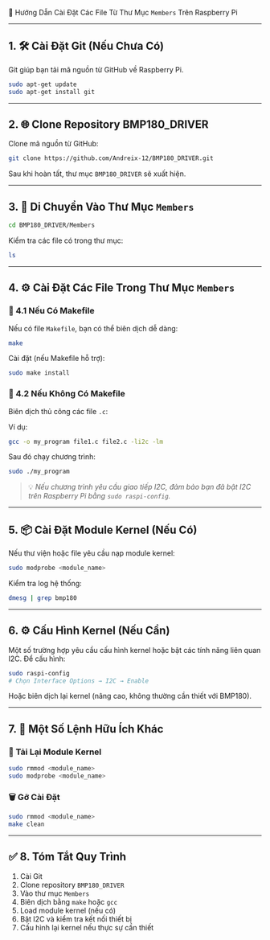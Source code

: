 
📘 Hướng Dẫn Cài Đặt Các File Từ Thư Mục `Members` Trên Raspberry Pi

---

## 1. 🛠 Cài Đặt Git (Nếu Chưa Có)

Git giúp bạn tải mã nguồn từ GitHub về Raspberry Pi.

```bash
sudo apt-get update
sudo apt-get install git
```

---

## 2. 🌐 Clone Repository BMP180_DRIVER

Clone mã nguồn từ GitHub:

```bash
git clone https://github.com/Andreix-12/BMP180_DRIVER.git
```

Sau khi hoàn tất, thư mục `BMP180_DRIVER` sẽ xuất hiện.

---

## 3. 📁 Di Chuyển Vào Thư Mục `Members`

```bash
cd BMP180_DRIVER/Members
```

Kiểm tra các file có trong thư mục:

```bash
ls
```

---

## 4. ⚙️ Cài Đặt Các File Trong Thư Mục `Members`

### 🔹 4.1 Nếu Có Makefile

Nếu có file `Makefile`, bạn có thể biên dịch dễ dàng:

```bash
make
```

Cài đặt (nếu Makefile hỗ trợ):

```bash
sudo make install
```

### 🔹 4.2 Nếu Không Có Makefile

Biên dịch thủ công các file `.c`:

Ví dụ:

```bash
gcc -o my_program file1.c file2.c -li2c -lm
```

Sau đó chạy chương trình:

```bash
sudo ./my_program
```

> 💡 *Nếu chương trình yêu cầu giao tiếp I2C, đảm bảo bạn đã bật I2C trên Raspberry Pi bằng `sudo raspi-config`.*

---

## 5. 📦 Cài Đặt Module Kernel (Nếu Có)

Nếu thư viện hoặc file yêu cầu nạp module kernel:

```bash
sudo modprobe <module_name>
```

Kiểm tra log hệ thống:

```bash
dmesg | grep bmp180
```

---

## 6. ⚙️ Cấu Hình Kernel (Nếu Cần)

Một số trường hợp yêu cầu cấu hình kernel hoặc bật các tính năng liên quan I2C. Để cấu hình:

```bash
sudo raspi-config
# Chọn Interface Options → I2C → Enable
```

Hoặc biên dịch lại kernel (nâng cao, không thường cần thiết với BMP180).

---

## 7. 🧹 Một Số Lệnh Hữu Ích Khác

### 🔄 Tải Lại Module Kernel

```bash
sudo rmmod <module_name>
sudo modprobe <module_name>
```

### 🗑 Gỡ Cài Đặt

```bash
sudo rmmod <module_name>
make clean
```

---

## ✅ 8. Tóm Tắt Quy Trình

1. Cài Git
2. Clone repository `BMP180_DRIVER`
3. Vào thư mục `Members`
4. Biên dịch bằng `make` hoặc `gcc`
5. Load module kernel (nếu có)
6. Bật I2C và kiểm tra kết nối thiết bị
7. Cấu hình lại kernel nếu thực sự cần thiết
